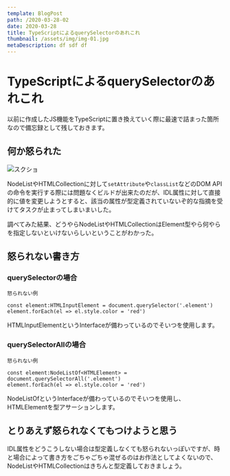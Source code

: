 ```yaml
---
template: BlogPost
path: /2020-03-28-02
date: 2020-03-28
title: TypeScriptによるquerySelectorのあれこれ
thumbnail: /assets/img/img-01.jpg
metaDescription: df sdf df
---
```


# TypeScriptによるquerySelectorのあれこれ

以前に作成したJS機能をTypeScriptに置き換えていく際に最速で詰まった箇所なので備忘録として残しておきます。

## 何か怒られた

![](/assets/img/200328/img.png "スクショ")

NodeListやHTMLCollectionに対して`setAttribute`や`classList`などのDOM APIの命令を実行する際には問題なくビルドが出来たのだが、IDL属性に対して直接的に値を変更しようとすると、該当の属性が型定義されていないぞ的な指摘を受けてタスクが止まってしまいまいした。

調べてみた結果、どうやらNodeListやHTMLCollectionはElement型やら何やらを指定しないといけないらしいということがわかった。

## 怒られない書き方

### querySelectorの場合

```
怒られない例

const element:HTMLInputElement = document.querySelector('.element')
element.forEach(el => el.style.color = 'red')
```

HTMLInputElementというInterfaceが備わっているのでそいつを使用します。

### querySelectorAllの場合

```
怒られない例

const element:NodeListOf<HTMLElement> = document.querySelectorAll('.element')
element.forEach(el => el.style.color = 'red')
```

NodeListOfというInterfaceが備わっているのでそいつを使用し、HTMLElementを型アサーションします。

## とりあえず怒られなくてもつけようと思う

IDL属性をどうこうしない場合は型定義しなくても怒られないっぽいですが、時と場合によって書き方をごちゃごちゃ混ぜるのはお作法としてよくないので、NodeListやHTMLCollectionはきちんと型定義しておきましょう。